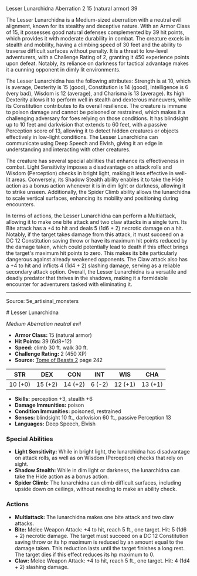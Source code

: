 <MonsterName/>Lesser Lunarchidna</MonsterName>
<CreatureType/>Aberration</CreatureType>
<CR/>2</CR>
<AC/>15 (natural armor)</AC>
<HP/>39</HP>
<summary>The Lesser Lunarchidna is a Medium-sized aberration with a neutral evil alignment, known for its stealthy and deceptive nature. With an Armor Class of 15, it possesses good natural defenses complemented by 39 hit points, which provides it with moderate durability in combat. The creature excels in stealth and mobility, having a climbing speed of 30 feet and the ability to traverse difficult surfaces without penalty. It is a threat to low-level adventurers, with a Challenge Rating of 2, granting it 450 experience points upon defeat. Notably, its reliance on darkness for tactical advantage makes it a cunning opponent in dimly lit environments.</summary>

<detail>

The Lesser Lunarchidna has the following attributes: Strength is at 10, which is average, Dexterity is 15 (good), Constitution is 14 (good), Intelligence is 6 (very bad), Wisdom is 12 (average), and Charisma is 13 (average). Its high Dexterity allows it to perform well in stealth and dexterous maneuvers, while its Constitution contributes to its overall resilience. The creature is immune to poison damage and cannot be poisoned or restrained, which makes it a challenging adversary for foes relying on those conditions. It has blindsight up to 10 feet and darkvision that extends to 60 feet, with a passive Perception score of 13, allowing it to detect hidden creatures or objects effectively in low-light conditions. The Lesser Lunarchidna can communicate using Deep Speech and Elvish, giving it an edge in understanding and interacting with other creatures.

The creature has several special abilities that enhance its effectiveness in combat. Light Sensitivity imposes a disadvantage on attack rolls and Wisdom (Perception) checks in bright light, making it less effective in well-lit areas. Conversely, its Shadow Stealth ability enables it to take the Hide action as a bonus action whenever it is in dim light or darkness, allowing it to strike unseen. Additionally, the Spider Climb ability allows the lunarchidna to scale vertical surfaces, enhancing its mobility and positioning during encounters.

In terms of actions, the Lesser Lunarchidna can perform a Multiattack, allowing it to make one bite attack and two claw attacks in a single turn. Its Bite attack has a +4 to hit and deals 5 (1d6 + 2) necrotic damage on a hit. Notably, if the target takes damage from this attack, it must succeed on a DC 12 Constitution saving throw or have its maximum hit points reduced by the damage taken, which could potentially lead to death if this effect brings the target's maximum hit points to zero. This makes its bite particularly dangerous against already weakened opponents. The Claw attack also has a +4 to hit and inflicts 4 (1d4 + 2) slashing damage, serving as a reliable secondary attack option. Overall, the Lesser Lunarchidna is a versatile and deadly predator that thrives in the shadows, making it a formidable encounter for adventurers tasked with eliminating it.</detail>



---

Source: 5e_artisinal_monsters

<statblock>
# Lesser Lunarchidna

*Medium* *Aberration* *neutral evil*

- **Armor Class:** 15 (natural armor)
- **Hit Points:** 39 (6d8+12)
- **Speed:** climb 30 ft. walk 30 ft.
- **Challenge Rating:** 2 (450 XP)
- **Source:** [Tome of Beasts 2](https://koboldpress.com/kpstore/product/tome-of-beasts-2-for-5th-edition) page 242

| STR | DEX | CON | INT | WIS | CHA |
| --- | --- | --- | --- | --- | --- |
| 10 (+0) | 15 (+2) | 14 (+2) | 6 (-2) | 12 (+1) | 13 (+1) |

- **Skills:** perception +3, stealth +6
- **Damage Immunities:** poison
- **Condition Immunities:** poisoned, restrained
- **Senses:** blindsight 10 ft., darkvision 60 ft., passive Perception 13
- **Languages:** Deep Speech, Elvish

### Special Abilities

- **Light Sensitivity:** While in bright light, the lunarchidna has disadvantage on attack rolls, as well as on Wisdom (Perception) checks that rely on sight.
- **Shadow Stealth:** While in dim light or darkness, the lunarchidna can take the Hide action as a bonus action.
- **Spider Climb:** The lunarchidna can climb difficult surfaces, including upside down on ceilings, without needing to make an ability check.

### Actions

- **Multiattack:** The lunarchidna makes one bite attack and two claw attacks.
- **Bite:** Melee Weapon Attack: +4 to hit, reach 5 ft., one target. Hit: 5 (1d6 + 2) necrotic damage. The target must succeed on a DC 12 Constitution saving throw or its hp maximum is reduced by an amount equal to the damage taken. This reduction lasts until the target finishes a long rest. The target dies if this effect reduces its hp maximum to 0.
- **Claw:** Melee Weapon Attack: +4 to hit, reach 5 ft., one target. Hit: 4 (1d4 + 2) slashing damage.


</statblock>


